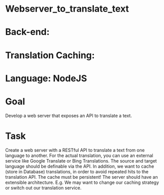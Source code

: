 # Webserver_to_translate_text


# Back-end: 
 
# Translation Caching: 

# Language: NodeJS 

# Goal 

Develop a web server that exposes an API to translate a text.

# Task 

Create a web server with a RESTful API to translate a text from one language to another.
For the actual translation, you can use an external service like Google Translate or Bing Translations. 
The source and target language should be definable via the API.
In addition, we want to cache (store in Database) translations, in order to avoid repeated hits to the translation API. The 
cache must be persistent!
The server should have an extensible architecture. E.g. We may want to change our caching strategy or switch out our 
translation service.

